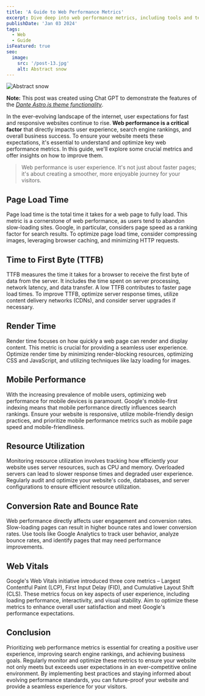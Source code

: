 ```yaml
---
title: 'A Guide to Web Performance Metrics'
excerpt: Dive deep into web performance metrics, including tools and techniques for measuring and optimizing loading times. Discuss the significance of metrics like First Contentful Paint, Time to Interactive, and more.
publishDate: 'Jan 03 2024'
tags:
  - Web
  - Guide
isFeatured: true
seo:
  image:
    src: '/post-13.jpg'
    alt: Abstract snow
---
```


![Abstract snow](/post-13.jpg)

**Note:** This post was created using Chat GPT to demonstrate the features of the _[Dante Astro.js theme functionality](https://justgoodui.com/astro-themes/dante/)_.

In the ever-evolving landscape of the internet, user expectations for fast and responsive websites continue to rise. **Web performance is a critical factor** that directly impacts user experience, search engine rankings, and overall business success. To ensure your website meets these expectations, it's essential to understand and optimize key web performance metrics. In this guide, we'll explore some crucial metrics and offer insights on how to improve them.

> Web performance is user experience. It's not just about faster pages; it's about creating a smoother, more enjoyable journey for your visitors.

## Page Load Time

Page load time is the total time it takes for a web page to fully load. This metric is a cornerstone of web performance, as users tend to abandon slow-loading sites. Google, in particular, considers page speed as a ranking factor for search results. To optimize page load time, consider compressing images, leveraging browser caching, and minimizing HTTP requests.

## Time to First Byte (TTFB)

TTFB measures the time it takes for a browser to receive the first byte of data from the server. It includes the time spent on server processing, network latency, and data transfer. A low TTFB contributes to faster page load times. To improve TTFB, optimize server response times, utilize content delivery networks (CDNs), and consider server upgrades if necessary.

## Render Time

Render time focuses on how quickly a web page can render and display content. This metric is crucial for providing a seamless user experience. Optimize render time by minimizing render-blocking resources, optimizing CSS and JavaScript, and utilizing techniques like lazy loading for images.

## Mobile Performance

With the increasing prevalence of mobile users, optimizing web performance for mobile devices is paramount. Google's mobile-first indexing means that mobile performance directly influences search rankings. Ensure your website is responsive, utilize mobile-friendly design practices, and prioritize mobile performance metrics such as mobile page speed and mobile-friendliness.

## Resource Utilization

Monitoring resource utilization involves tracking how efficiently your website uses server resources, such as CPU and memory. Overloaded servers can lead to slower response times and degraded user experience. Regularly audit and optimize your website's code, databases, and server configurations to ensure efficient resource utilization.

## Conversion Rate and Bounce Rate

Web performance directly affects user engagement and conversion rates. Slow-loading pages can result in higher bounce rates and lower conversion rates. Use tools like Google Analytics to track user behavior, analyze bounce rates, and identify pages that may need performance improvements.

## Web Vitals

Google's Web Vitals initiative introduced three core metrics – Largest Contentful Paint (LCP), First Input Delay (FID), and Cumulative Layout Shift (CLS). These metrics focus on key aspects of user experience, including loading performance, interactivity, and visual stability. Aim to optimize these metrics to enhance overall user satisfaction and meet Google's performance expectations.

## Conclusion

Prioritizing web performance metrics is essential for creating a positive user experience, improving search engine rankings, and achieving business goals. Regularly monitor and optimize these metrics to ensure your website not only meets but exceeds user expectations in an ever-competitive online environment. By implementing best practices and staying informed about evolving performance standards, you can future-proof your website and provide a seamless experience for your visitors.
